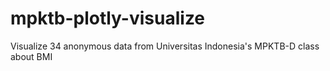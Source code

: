 # mpktb-plotly-visualize
Visualize 34 anonymous data from Universitas Indonesia's MPKTB-D class about BMI
[](https://nbviewer.jupyter.org/github/jojonicho/mpktb-plotly-visualize/blob/master/mpktb.ipynb)
